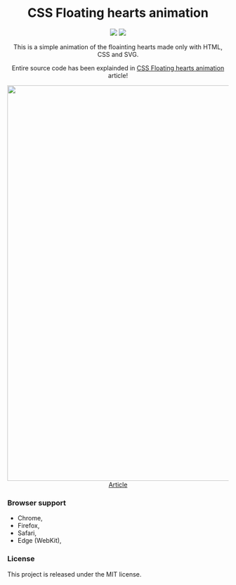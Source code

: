 <h1 align="center">CSS Floating hearts animation</h1>

<p align="center">
  <img src="https://img.shields.io/badge/Made%20with-HTML+CSS+SVG-64b587.svg" />
  <img src="https://img.shields.io/badge/license-MIT-blue.svg" />
</p>

<p align="center">This is a simple animation of the floainting hearts made only with HTML, CSS and SVG.</p>

<p align="center">Entire source code has been explainded in 
<a href="https://thisdevbrain.com/css-floating-hearts-animation" target="_blank">CSS Floating hearts animation</a> article!
</p>

<p align="center">
  <a href="https://thisdevbrain.com/css-floating-hearts-animation" target="_blank">
    <img src="https://user-images.githubusercontent.com/6362174/103170135-435ad600-4842-11eb-9687-650b15b6046c.png" width="900px">
    <br>
    Article
  </a>
</p>

### Browser support

- Chrome,
- Firefox,
- Safari,
- Edge (WebKit),

### License

This project is released under the MIT license.
